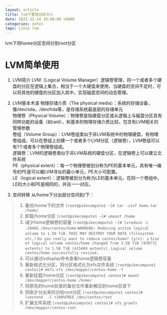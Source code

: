 ```yaml
---
layout: article
title: lvm下更改分区大小
date: 2021-12-14 19:48:00 +0800
categories: notes
tags: Linux lvm
---
```

lvm下将home分区空间分到root分区
<!--more-->

# LVM简单使用
1. LVM简介
LVM（Logical Volume Manager）逻辑卷管理，将一个或者多个硬盘的分区在逻辑上集合，相当于一个大硬盘来使用，当硬盘的空间不足时，可以将其他的硬盘的分区加入其中，实现磁盘空间的动态管理。

2. LVM基本术语
物理存储介质（The physical media）：系统的存储设备，像/dev/sda，/dev/hda等，是存储系统最底层的存储单元<br>
物理卷（Physical Volume）：物理卷是指硬盘分区或从逻辑上与磁盘分区具有同样功能的设备（如raid），和基本的物理存储介质比较，包含有LVM相关的管理参数<br>
卷组（Volume Group）：LVM卷组类似于非LVM系统中的物理硬盘，有物理卷组成。可以在卷组上创建一个或者多个LVM分区（逻辑卷），LVM卷组可以有1个或者多个物理卷组成。<br>
逻辑卷：LVM的逻辑卷类似于非LVM系统的硬盘分区，在逻辑卷上可以建立文件系统<br>
PE（physical extent）：每一个物理卷被划分称为PE的基本单元，具有唯一编号的PE是可以被LVM寻址的最小单元，PE大小可配置。<br>
LE（logical extent）：逻辑卷被划分为称为LE的基本单元，在同一个卷组中，LE的大小和PE是相同的，并且一一对应。<br>

3. 空间转移
从/home下分出部分空间到/下：
> 1. 备份/home下的文件
> `[root@pikecompute1 ~]# tar -czvf home.tar /home/`
> 2. 卸载/home分区
> `[root@pikecompute1 ~]# umount /home`
> 3. 减少home逻辑卷的容量
> `[root@pikecompute1 ~]# lvreduce -L  -2048G /dev/centos/home`
> `WARNING: Reducing active logical volume to 1.58 TiB.`
> `THIS MAY DESTROY YOUR DATA (filesystem etc.)`
> `Do you really want to reduce centos/home? [y/n]: y`
> `Size of logical volume centos/home changed from 3.58 TiB (939772 extents) to 1.58 TiB (415484 extents).`
> `Logical volume centos/home successfully resized.`
> 4. 可以通过lvdisplay命令查看home逻辑卷容量
> 5. 重新格式化分区，将分区格式化为xfs文件系统
> `[root@pikecompute1 centos]# mkfs.xfs /dev/mapper/centos-home -f`
> 6. 重新挂载/home分区
> `[root@pikecompute1 centos]# mount /dev/mapper/centos-home /home/`
> 7. 将原先的home目录的备份文件重新解压到home目录下
> 8. 将刚才分出来的分给root分区
> `[root@pikecompute1 centos]# lvextend  -l +100%FREE /dev/centos/root`
> 9. 扩展文件系统
> `[root@pikecompute1 centos]# xfs_growfs /dev/mapper/centos-root`
